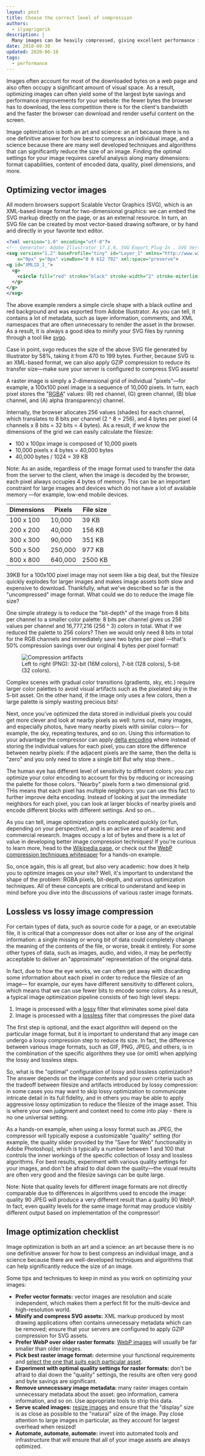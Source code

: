 ```yaml
---
layout: post
title: Choose the correct level of compression
authors:
  - ilyagrigorik
description: |
  Many images can be heavily compressed, giving excellent performance improvements. This guide helps you to choose the right level of compression to maintain the look of images while getting the best performance.
date: 2018-08-30
updated: 2020-06-18
tags:
  - performance
---
```


Images often account for most of the downloaded bytes on a web page
and also often occupy a significant amount of visual space.
As a result,
optimizing images can often yield some of the largest byte savings and performance improvements for your website:
the fewer bytes the browser has to download,
the less competition there is for the client's bandwidth
and the faster the browser can download and render useful content on the screen.

Image optimization is both an art and science:
an art because there is no one definitive answer for how best to compress an individual image,
and a science because there are many well developed techniques
and algorithms that can significantly reduce the size of an image.
Finding the optimal settings for your image requires careful analysis along many dimensions:
format capabilities, content of encoded data, quality, pixel dimensions, and more.

## Optimizing vector images

All modern browsers support Scalable Vector Graphics (SVG),
which is an XML-based image format for two-dimensional graphics:
we can embed the SVG markup directly on the page,
or as an external resource.
In turn, an SVG file can be created by most vector-based drawing software,
or by hand and directly in your favorite text editor.

```xml
<?xml version="1.0" encoding="utf-8"?>
<!-- Generator: Adobe Illustrator 17.1.0, SVG Export Plug-In . SVG Version: 6.00 Build 0)  -->
<svg version="1.2" baseProfile="tiny" id="Layer_1" xmlns="http://www.w3.org/2000/svg" xmlns:xlink="http://www.w3.org/1999/xlink"
    x="0px" y="0px" viewBox="0 0 612 792" xml:space="preserve">
<g id="XMLID_1_">
  <g>
    <circle fill="red" stroke="black" stroke-width="2" stroke-miterlimit="10" cx="50" cy="50" r="40"/>
  </g>
</g>
</svg>
```

The above example renders a simple circle shape with a black outline and red background
and was exported from Adobe Illustrator.
As you can tell, it contains a lot of metadata,
such as layer information, comments, and XML namespaces that are often unnecessary to render the asset in the browser.
As a result, it is always a good idea to minify your SVG files by running through a tool like [svgo](https://github.com/svg/svgo).

Case in point, svgo reduces the size of the above SVG file generated by Illustrator by 58%,
taking it from 470 to 199 bytes.
Further, because SVG is an XML-based format,
we can also apply GZIP compression to reduce its transfer size&mdash;make sure your server is configured to compress SVG assets!

A raster image is simply a 2-dimensional grid of individual "pixels"&mdash;for example,
a 100x100 pixel image is a sequence of 10,000 pixels.
In turn, each pixel stores the "[RGBA](https://en.wikipedia.org/wiki/RGBA_color_space)" values:
(R) red channel, (G) green channel, (B) blue channel, and (A) alpha (transparency) channel.

Internally, the browser allocates 256 values (shades) for each channel,
which translates to 8 bits per channel (2 ^ 8 = 256),
and 4 bytes per pixel (4 channels x 8 bits = 32 bits = 4 bytes).
As a result, if we know the dimensions of the grid we can easily calculate the filesize:

* 100 x 100px image is composed of 10,000 pixels
* 10,000 pixels x 4 bytes = 40,000 bytes
* 40,000 bytes / 1024 = 39 KB

Note: As an aside, regardless of the image format used to transfer the data from the server to the client,
when the image is decoded by the browser,
each pixel always occupies 4 bytes of memory.
This can be an important constraint for large images and devices which do not have a lot of available memory
&mdash;for example, low-end mobile devices.

<table>
<thead>
  <tr>
    <th>Dimensions</th>
    <th>Pixels</th>
    <th>File size</th>
  </tr>
</thead>
<tbody>
<tr>
  <td data-th="dimensions">100 x 100</td>
  <td data-th="pixels">10,000</td>
  <td data-th="file size">39 KB</td>
</tr>
<tr>
  <td data-th="dimensions">200 x 200</td>
  <td data-th="pixels">40,000</td>
  <td data-th="file size">156 KB</td>
</tr>
<tr>
  <td data-th="dimensions">300 x 300</td>
  <td data-th="pixels">90,000</td>
  <td data-th="file size">351 KB</td>
</tr>
<tr>
  <td data-th="dimensions">500 x 500</td>
  <td data-th="pixels">250,000</td>
  <td data-th="file size">977 KB</td>
</tr>
<tr>
  <td data-th="dimensions">800 x 800</td>
  <td data-th="pixels">640,000</td>
  <td data-th="file size">2500 KB</td>
</tr>
</tbody>
</table>

39KB for a 100x100 pixel image may not seem like a big deal,
but the filesize quickly explodes for larger images and makes image assets both slow and expensive to download.
Thankfully, what we've described so far is the "uncompressed" image format.
What could we do to reduce the image file size?

One simple strategy is to reduce the "bit-depth" of the image from 8 bits per channel to a smaller color palette:
8 bits per channel gives us 256 values per channel and 16,777,216 (256 ^ 3) colors in total.
What if we reduced the palette to 256 colors?
Then we would only need 8 bits in total for the RGB channels and immediately save two bytes per pixel
&mdash;that's 50% compression savings over our original 4 bytes per pixel format!


<figure class="w-figure">
  <img src="./artifacts.png" alt="Compression artifacts">
  <figcaption>Left to right (PNG): 32-bit (16M colors), 7-bit (128 colors), 5-bit (32 colors).</figcaption>
</figure>

Complex scenes with gradual color transitions (gradients, sky, etc.)
require larger color palettes to avoid visual artifacts such as the pixelated sky in the 5-bit asset.
On the other hand, if the image only uses a few colors,
then a large palette is simply wasting precious bits!

Next, once you've optimized the data stored in individual pixels you could get more clever and look at nearby pixels as well:
turns out, many images, and especially photos, have many nearby pixels with similar colors&mdash;
for example, the sky, repeating textures, and so on.
Using this information to your advantage the compressor can apply [delta encoding](https://en.wikipedia.org/wiki/Delta_encoding)
where instead of storing the individual values for each pixel,
you can store the difference between nearby pixels:
if the adjacent pixels are the same, then the delta is "zero" and you only need to store a single bit!
But why stop there...

The human eye has different level of sensitivity to different colors:
you can optimize your color encoding to account for this by reducing or increasing the palette for those colors.
"Nearby" pixels form a two dimensional grid. THis means that each pixel has multiple neighbors:
you can use this fact to further improve delta encoding.
Instead of looking at just the immediate neighbors for each pixel,
you can look at larger blocks of nearby pixels and encode different blocks with different settings. And so on...

As you can tell, image optimization gets complicated quickly (or fun, depending on your perspective),
and is an active area of academic and commercial research.
Images occupy a lot of bytes and there is a lot of value in developing better image compression techniques!
If you're curious to learn more, head to the [Wikipedia page](https://en.wikipedia.org/wiki/Image_compression),
or check out the [WebP compression techniques whitepaper](https://developers.google.com/speed/webp/docs/compression) for a hands-on example.

So, once again, this is all great, but also very academic:
how does it help you to optimize images on your site?
Well, it's important to understand the shape of the problem: RGBA pixels, bit-depth, and various optimization techniques.
All of these concepts are critical to understand and keep in mind before you dive into the discussions of various raster image formats.

## Lossless vs lossy image compression

For certain types of data, such as source code for a page, or an executable file,
it is critical that a compressor does not alter or lose any of the original information:
a single missing or wrong bit of data could completely change the meaning of the contents of the file,
or worse, break it entirely.
For some other types of data, such as images, audio, and video,
it may be perfectly acceptable to deliver an "approximate" representation of the original data.

In fact, due to how the eye works,
we can often get away with discarding some information about each pixel in order to reduce the filesize of an image&mdash;
for example, our eyes have different sensitivity to different colors,
which means that we can use fewer bits to encode some colors.
As a result, a typical image optimization pipeline consists of two high level steps:

1. Image is processed with a [lossy](https://en.wikipedia.org/wiki/Lossy_compression) filter that eliminates some pixel data
1. Image is processed with a [lossless](https://en.wikipedia.org/wiki/Lossless_compression) filter that compresses the pixel data

The first step is optional,
and the exact algorithm will depend on the particular image format,
but it is important to understand that any image can undergo a lossy compression step to reduce its size.
In fact, the difference between various image formats, such as GIF, PNG, JPEG, and others,
is in the combination of the specific algorithms they use (or omit) when applying the lossy and lossless steps.

So, what is the "optimal" configuration of lossy and lossless optimization?
The answer depends on the image contents and your own criteria such as the tradeoff between filesize and artifacts introduced by lossy compression:
in some cases you may want to skip lossy optimization to communicate intricate detail in its full fidelity,
and in others you may be able to apply aggressive lossy optimization to reduce the filesize of the image asset.
This is where your own judgment and context need to come into play - there is no one universal setting.

As a hands-on example, when using a lossy format such as JPEG,
the compressor will typically expose a customizable "quality" setting
(for example, the quality slider provided by the "Save for Web" functionality in Adobe Photoshop),
which is typically a number between 1 and 100 that controls the inner workings of the specific collection of lossy and lossless algorithms.
For best results, experiment with various quality settings for your images,
and don't be afraid to dial down the quality&mdash;the visual results are often very good and the filesize savings can be quite large.

Note: Note that quality levels for different image formats are not directly comparable due to differences in algorithms used to encode the image:
quality 90 JPEG will produce a very different result than a quality 90 WebP.
In fact, even quality levels for the same image format may produce visibly different output based on implementation of the compressor!

## Image optimization checklist

Image optimization is both an art and a science:
an art because there is no one definitive answer for how to best compress an individual image,
and a science because there are well-developed techniques and algorithms
that can help significantly reduce the size of an image.

Some tips and techniques to keep in mind as you work on optimizing your images:

* **Prefer vector formats:** vector images are resolution and scale independent,
which makes them a perfect fit for the multi-device and high-resolution world.
* **Minify and compress SVG assets:** XML markup produced by most drawing applications
often contains unnecessary metadata which can be removed;
ensure that your servers are configured to apply GZIP compression for SVG assets.
* **Prefer WebP over older raster formats**: [WebP images](/serve-images-webp/) will usually be far smaller than older images.
* **Pick best raster image format:** determine your functional requirements and [select the one that suits each particular asset](/choose-the-right-image-format/).
* **Experiment with optimal quality settings for raster formats:** don't be afraid to dial down the "quality" settings,
the results are often very good and byte savings are significant.
* **Remove unnecessary image metadata:** many raster images contain unnecessary metadata about the asset:
geo information, camera information, and so on.
Use appropriate tools to strip this data.
* **Serve scaled images:** [resize images](http://localhost:8080/serve-images-with-correct-dimensions/) and ensure that the "display" size is as close as possible to the "natural" size of the image.
Pay close attention to large images in particular, as they account for largest overhead when resized!
* **Automate, automate, automate:** invest into automated tools and infrastructure that will ensure that all of your image assets are always optimized.
